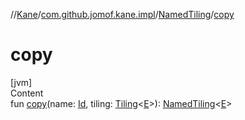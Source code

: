 //[Kane](../../index.md)/[com.github.jomof.kane.impl](../index.md)/[NamedTiling](index.md)/[copy](copy.md)



# copy  
[jvm]  
Content  
fun [copy](copy.md)(name: [Id](../index.md#%5Bcom.github.jomof.kane.impl%2FId%2F%2F%2FPointingToDeclaration%2F%5D%2FClasslikes%2F-1324435526), tiling: [Tiling](../-tiling/index.md)<[E](index.md)>): [NamedTiling](index.md)<[E](index.md)>  



